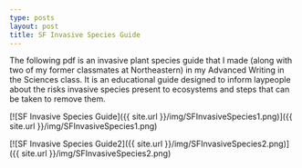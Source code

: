 ```yaml
---
type: posts
layout: post
title: SF Invasive Species Guide
---
```

  The following pdf is an invasive plant species guide that I made (along with two of my former classmates at Northeastern) in my Advanced Writing in the Sciences class. It is an educational guide designed to inform laypeople about the risks invasive species present to ecosystems and steps that can be taken to remove them.
  
[![SF Invasive Species Guide]({{ site.url }}/img/SFInvasiveSpecies1.png)]({{ site.url }}/img/SFInvasiveSpecies1.png)

[![SF Invasive Species Guide2]({{ site.url }}/img/SFInvasiveSpecies2.png)]({{ site.url }}/img/SFInvasiveSpecies2.png)

